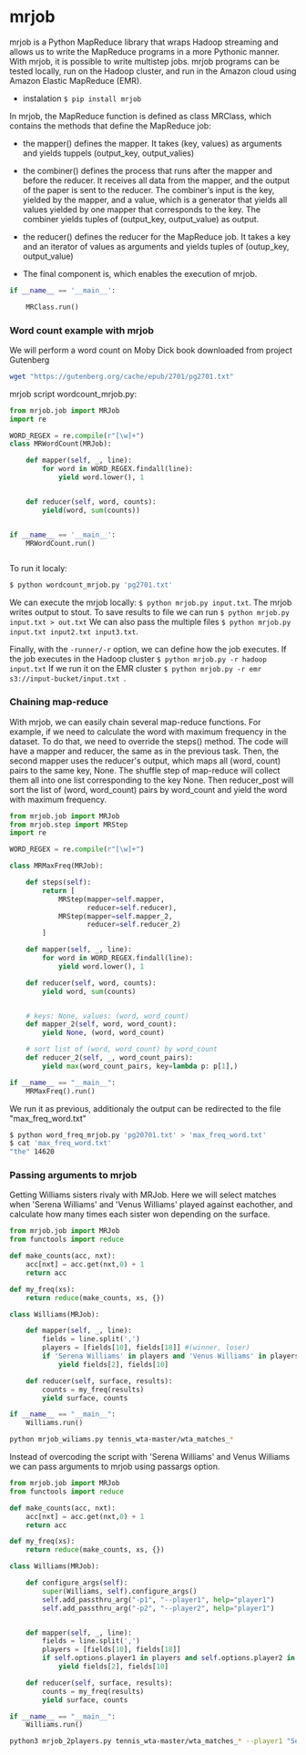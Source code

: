# mrjob

  mrjob is a Python MapReduce library that wraps Hadoop streaming and allows us to write the MapReduce programs in a more Pythonic manner. With mrjob, it is possible to write multistep jobs. mrjob programs can be tested locally, run on the Hadoop cluster, and run in the Amazon cloud using Amazon Elastic MapReduce (EMR).

- instalation ```$ pip install mrjob ```

In mrjob, the MapReduce function is defined as class MRClass, which contains the methods that define the MapReduce job:

 - the mapper() defines the mapper. It takes (key, values) as arguments and yields tuppels (output_key, output_valies)

 - the combiner() defines the process that runs after the mapper and before the reducer. It receives all data from the mapper, and the output of the paper is sent to the reducer. The combiner’s input is the key, yielded by the mapper, and a value, which is a generator that yields all values yielded by one mapper that corresponds to the key. The combiner yields tuples of (output_key, output_value) as output.
 
 - the reducer() defines the reducer for the MapReduce job. It takes a key and an iterator of values as arguments and yields tuples of (outup_key, output_value)

- The final component is, which enables the execution of mrjob. 

``` py
if __name__ == '__main__':

    MRClass.run()
```

### Word count example with mrjob

We will perform a word count on Moby Dick book downloaded from project Gutenberg
``` sh
wget "https://gutenberg.org/cache/epub/2701/pg2701.txt"
```

mrjob script wordcount_mrjob.py: 

``` py title="mrjob_wc.py"
from mrjob.job import MRJob
import re

WORD_REGEX = re.compile(r"[\w]+")
class MRWordCount(MRJob):

    def mapper(self, _, line):
        for word in WORD_REGEX.findall(line):
            yield word.lower(), 1


    def reducer(self, word, counts):
        yield(word, sum(counts))


if __name__ == '__main__':
    MRWordCount.run()



```

To run it localy:

``` sh
$ python wordcount_mrjob.py 'pg2701.txt'
```

We can execute the mrjob locally:  ```$ python mrjob.py input.txt```. The mrjob writes output to stout. To save results to file we can run  ```$ python mrjob.py input.txt > out.txt```
We can also pass the multiple files ```$ python mrjob.py input.txt input2.txt input3.txt```. 

Finally, with the ```-runner/-r``` option, we can define how the job executes. If the job executes in the Hadoop cluster  ```$ python mrjob.py -r hadoop input.txt``` If we run it on the EMR cluster  ```$ python mrjob.py -r emr s3://input-bucket/input.txt ```.

### Chaining map-reduce

With mrjob, we can easily chain several map-reduce functions. For example, if we need to calculate the word with maximum frequency in the dataset. To do that, we need to override the steps() method. The code will have a mapper and reducer, the same as in the previous task. Then, the second mapper uses the reducer's output, which maps all (word, count) pairs to the same key, None. The shuffle step of map-reduce will collect them all into one list corresponding to the key None. Then reducer_post will sort the list of (word, word_count) pairs by word_count and yield the word with maximum frequency. 

``` py title="mrjob_wf.py"
from mrjob.job import MRJob
from mrjob.step import MRStep
import re

WORD_REGEX = re.compile(r"[\w]+")

class MRMaxFreq(MRJob):

    def steps(self):
        return [
            MRStep(mapper=self.mapper,
                   reducer=self.reducer),
            MRStep(mapper=self.mapper_2,
                   reducer=self.reducer_2)
        ]

    def mapper(self, _, line):
        for word in WORD_REGEX.findall(line):
            yield word.lower(), 1

    def reducer(self, word, counts):
        yield word, sum(counts)


    # keys: None, values: (word, word_count)
    def mapper_2(self, word, word_count):
        yield None, (word, word_count)

    # sort list of (word, word_count) by word_count
    def reducer_2(self, _, word_count_pairs):
        yield max(word_count_pairs, key=lambda p: p[1],)

if __name__ == "__main__":
    MRMaxFreq().run()

```

We run it as previous, additionaly the output can be  redirected to the file "max_freq_word.txt"

``` sh
$ python word_freq_mrjob.py 'pg20701.txt' > 'max_freq_word.txt'
$ cat 'max_freq_word.txt'
"the" 14620
```

### Passing arguments to mrjob

Getting Williams sisters rivaly with MRJob. Here we will select matches when 'Serena Williams' and 'Venus Williams' played against eachother, and calculate how many times each sister won depending on the surface. 

``` py title="mrjob_williams.py"
from mrjob.job import MRJob
from functools import reduce

def make_counts(acc, nxt):
    acc[nxt] = acc.get(nxt,0) + 1
    return acc

def my_freq(xs):
    return reduce(make_counts, xs, {})

class Williams(MRJob):

    def mapper(self, _, line):
        fields = line.split(',')
        players = [fields[10], fields[18]] #(winner, loser)
        if 'Serena Williams' in players and 'Venus Williams' in players:
            yield fields[2], fields[10]

    def reducer(self, surface, results):
        counts = my_freq(results)
        yield surface, counts

if __name__ == "__main__":
    Williams.run()
```
``` sh 
python mrjob_wiliams.py tennis_wta-master/wta_matches_*
```

Instead of overcoding the script with 'Serena Williams' and Venus Williams we can pass arguments to mrjob using passargs option.  

``` py title="mrjob_2players.py"
from mrjob.job import MRJob
from functools import reduce

def make_counts(acc, nxt):
    acc[nxt] = acc.get(nxt,0) + 1
    return acc

def my_freq(xs):
    return reduce(make_counts, xs, {})

class Williams(MRJob):

    def configure_args(self):
        super(Williams, self).configure_args()
        self.add_passthru_arg("-p1", "--player1", help="player1")
        self.add_passthru_arg("-p2", "--player2", help="player1")


    def mapper(self, _, line):
        fields = line.split(',')
        players = [fields[10], fields[18]]
        if self.options.player1 in players and self.options.player2 in players:
            yield fields[2], fields[10]

    def reducer(self, surface, results):
        counts = my_freq(results)
        yield surface, counts

if __name__ == "__main__":
    Williams.run()
```

``` sh
python3 mrjob_2players.py tennis_wta-master/wta_matches_* --player1 "Serena Williams" --player2 "Venus Williams"
```
